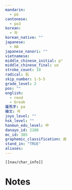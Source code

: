 ```yaml
---
mandarin:
  - pò
cantonese:
  - po3
korean:
  - 파
korean_native: ""
japanese:
  - HA
japanese_nanori: ""
vietnamese:
middle_chinese_initial: pʰ
middle_chinese_final: uɑ
stroke_count: 10
radical: 石
skip_number: 1-5-5
grade_level: 2
pos: ""
english:
  - rend
  - break
羅馬字: pa
韓文: 파
joyo_level: ""
hsk_level: ""
hanmun_edu_level: 中
danayo_id: 2180
mc_id: 385
graphemic_classification: 皮
stand_in: "TRUE"
aliases:
---
```

```meta-bind-embed
[[nav/char_info]]
```

# Notes

